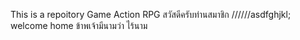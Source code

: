 This is a  repoitory Game Action RPG
สวัสดีครับท่านสมาชิก
//////asdfghjkl;
welcome home
ข้าพเจ้ามีนามว่า ไร้นาม

